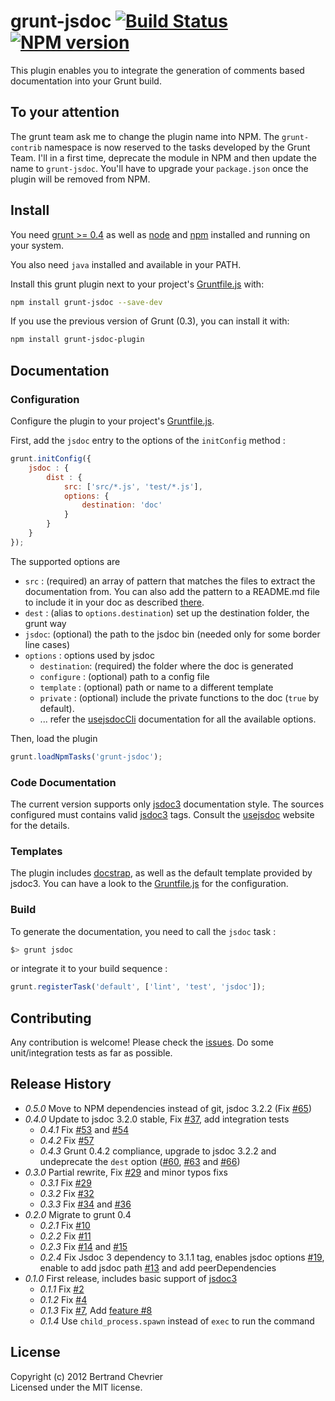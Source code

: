 # grunt-jsdoc [![Build Status](https://travis-ci.org/krampstudio/grunt-jsdoc.png)](https://travis-ci.org/krampstudio/grunt-jsdoc) [![NPM version](https://badge.fury.io/js/grunt-jsdoc.png)](http://badge.fury.io/js/grunt-jsdoc)

This plugin enables you to integrate the generation of comments based documentation into your Grunt build.

## To your attention
 
The grunt team ask me to change the plugin name into NPM. The `grunt-contrib` namespace is now reserved to the tasks developed by the Grunt Team.
I'll in a first time, deprecate the module in NPM and then update the name to `grunt-jsdoc`. You'll have to upgrade your `package.json` once the plugin will be removed from NPM.

## Install
 
You need [grunt >= 0.4][grunt] as well as [node] and [npm] installed and running on your system.

You also need `java` installed and available in your PATH.

Install this grunt plugin next to your project's [Gruntfile.js][getting_started] with: 

```bash
npm install grunt-jsdoc --save-dev
```

If you use the previous version of Grunt (0.3), you can install it with:

```bash
npm install grunt-jsdoc-plugin
```


## Documentation
 
### Configuration

Configure the plugin to your project's [Gruntfile.js][getting_started].

First, add the `jsdoc` entry to the options of the `initConfig` method :

```javascript
grunt.initConfig({
    jsdoc : {
        dist : {
            src: ['src/*.js', 'test/*.js'], 
            options: {
                destination: 'doc'
            }
        }
    }
});
```

The supported options are 

 * `src` : (required) an array of pattern that matches the files to extract the documentation from. You can also add the pattern to a README.md file to include it in your doc as described [there](http://usejsdoc.org/about-including-readme.html).
 * `dest` : (alias to `options.destination`) set up the destination folder, the grunt way
 * `jsdoc`: (optional) the path to the jsdoc bin (needed only for some border line cases)
 * `options` : options used by jsdoc 
   * `destination`: (required) the folder where the doc is generated
   * `configure` : (optional) path to a config file
   * `template` : (optional) path or name to a different template
   * `private` : (optional) include the private functions to the doc (`true` by default).
   * ... refer the [usejsdocCli] documentation for all the available options.

Then, load the plugin 

```javascript
grunt.loadNpmTasks('grunt-jsdoc');
```
 
### Code Documentation

The current version supports only [jsdoc3] documentation style. The sources configured 
must contains valid [jsdoc3] tags. Consult the [usejsdoc] website for the details.
 
### Templates

The plugin includes [docstrap](https://github.com/terryweiss/docstrap), as well as the default template provided by jsdoc3. You can have a look to the [Gruntfile.js](Gruntfile.js) for the configuration.

### Build

To generate the documentation, you need to call the `jsdoc` task :

```bash
$> grunt jsdoc
```

or integrate it to your build sequence : 

```javascript
grunt.registerTask('default', ['lint', 'test', 'jsdoc']);
```
  
## Contributing

Any contribution is welcome! Please check the [issues](https://github.com/krampstudio/grunt-jsdoc-plugin/issues). Do some unit/integration tests as far as possible.
 
## Release History
 * _0.5.0_ Move to NPM dependencies instead of git, jsdoc 3.2.2 (Fix [#65](https://github.com/krampstudio/grunt-jsdoc-plugin/issues/65))
 * _0.4.0_ Update to jsdoc 3.2.0 stable, Fix [#37](https://github.com/krampstudio/grunt-jsdoc-plugin/issues/37), add integration tests
   * _0.4.1_ Fix [#53](https://github.com/krampstudio/grunt-jsdoc-plugin/issues/53) and [#54](https://github.com/krampstudio/grunt-jsdoc-plugin/issues/54) 
   * _0.4.2_ Fix [#57](https://github.com/krampstudio/grunt-jsdoc-plugin/issues/57) 
   * _0.4.3_ Grunt 0.4.2 compliance, upgrade to jsdoc 3.2.2 and undeprecate the `dest` option ([#60](https://github.com/krampstudio/grunt-jsdoc-plugin/issues/60), [#63](https://github.com/krampstudio/grunt-jsdoc-plugin/issues/63) and [#66](https://github.com/krampstudio/grunt-jsdoc-plugin/issues/66))
 * _0.3.0_ Partial rewrite, Fix [#29](https://github.com/krampstudio/grunt-jsdoc-plugin/pull/30) and minor typos fixs
   * _0.3.1_ Fix [#29](https://github.com/krampstudio/grunt-jsdoc-plugin/issues/29)
   * _0.3.2_ Fix [#32](https://github.com/krampstudio/grunt-jsdoc-plugin/issues/32)
   * _0.3.3_ Fix [#34](https://github.com/krampstudio/grunt-jsdoc-plugin/issues/34) and [#36](https://github.com/krampstudio/grunt-jsdoc-plugin/issues/34)
 * _0.2.0_ Migrate to grunt 0.4
   * _0.2.1_ Fix [#10](https://github.com/krampstudio/grunt-jsdoc-plugin/issues/10)
   * _0.2.2_ Fix [#11](https://github.com/krampstudio/grunt-jsdoc-plugin/issues/11)
   * _0.2.3_ Fix [#14](https://github.com/krampstudio/grunt-jsdoc-plugin/pull/14) and [#15](https://github.com/krampstudio/grunt-jsdoc-plugin/issues/15)
   * _0.2.4_ Fix Jsdoc 3 dependency to 3.1.1 tag, enables jsdoc options [#19](https://github.com/krampstudio/grunt-jsdoc-plugin/issues/19), enable to add jsdoc path [#13](https://github.com/krampstudio/grunt-jsdoc-plugin/issues/13) and add peerDependencies
 * _0.1.0_ First release, includes basic support of [jsdoc3]
   * _0.1.1_ Fix [#2](https://github.com/krampstudio/grunt-jsdoc-plugin/issues/2)
   * _0.1.2_ Fix [#4](https://github.com/krampstudio/grunt-jsdoc-plugin/issues/4) 
   * _0.1.3_ Fix [#7](https://github.com/krampstudio/grunt-jsdoc-plugin/pull/7), Add [feature #8](https://github.com/krampstudio/grunt-jsdoc-plugin/pull/8)
   * _0.1.4_ Use `child_process.spawn` instead of `exec` to run the command
 

[jsdoc3]: https://github.com/jsdoc3/jsdoc

## License
Copyright (c) 2012 Bertrand Chevrier  
Licensed under the MIT license.


[grunt]: https://gruntjs.com
[node]: http://nodejs.org
[npm]: http://npmjs.org
[getting_started]: https://github.com/gruntjs/grunt/wiki/Getting-started
[usejsdoc]: http://usejsdoc.org
[usejsdocCli]: http://usejsdoc.org/about-commandline.html
